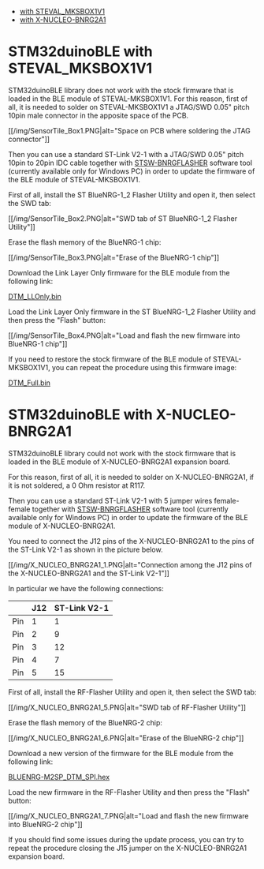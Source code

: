  * [with STEVAL_MKSBOX1V1](#stm32duinoble-with-steval_mksbox1v1)
 * [with X-NUCLEO-BNRG2A1](#stm32duinoble-with-x-nucleo-bnrg2a1)


# STM32duinoBLE with STEVAL_MKSBOX1V1

STM32duinoBLE library does not work with the stock firmware that is loaded in the BLE module of STEVAL-MKSBOX1V1.
For this reason, first of all, it is needed to solder on STEVAL-MKSBOX1V1 a JTAG/SWD 0.05" pitch 10pin male connector in the apposite space of the PCB.

[[/img/SensorTile_Box1.PNG|alt="Space on PCB where soldering the JTAG connector"]]

Then you can use a standard ST-Link V2-1 with a JTAG/SWD 0.05" pitch 10pin to 20pin IDC cable together with [STSW-BNRGFLASHER](https://www.st.com/content/st_com/en/products/embedded-software/wireless-connectivity-software/stsw-bnrgflasher.html) software tool (currently available only for Windows PC) in order to update the firmware of the BLE module of STEVAL-MKSBOX1V1.

First of all, install the ST BlueNRG-1_2 Flasher Utility and open it, then select the SWD tab:

[[/img/SensorTile_Box2.PNG|alt="SWD tab of ST BlueNRG-1_2 Flasher Utility"]]

Erase the flash memory of the BlueNRG-1 chip:

[[/img/SensorTile_Box3.PNG|alt="Erase of the BlueNRG-1 chip"]]

Download the Link Layer Only firmware for the BLE module from the following link:

[DTM_LLOnly.bin](https://github.com/stm32duino/wiki/raw/master/STEVAL-MKSBOX1V1/DTM_LLOnly.bin)

Load the Link Layer Only firmware in the ST BlueNRG-1_2 Flasher Utility and then press the "Flash" button:

[[/img/SensorTile_Box4.PNG|alt="Load and flash the new firmware into BlueNRG-1 chip"]]

If you need to restore the stock firmware of the BLE module of STEVAL-MKSBOX1V1, you can repeat the procedure using this firmware image:

[DTM_Full.bin](https://github.com/stm32duino/wiki/raw/master/STEVAL-MKSBOX1V1/DTM_Full.bin)


# STM32duinoBLE with X-NUCLEO-BNRG2A1

STM32duinoBLE library could not work with the stock firmware that is loaded in the BLE module of X-NUCLEO-BNRG2A1 expansion board.

For this reason, first of all, it is needed to solder on X-NUCLEO-BNRG2A1, if it is not soldered, a 0 Ohm resistor at R117.

Then you can use a standard ST-Link V2-1 with 5 jumper wires female-female together with [STSW-BNRGFLASHER](https://www.st.com/content/st_com/en/products/embedded-software/wireless-connectivity-software/stsw-bnrgflasher.html) software tool (currently available only for Windows PC) in order to update the firmware of the BLE module of X-NUCLEO-BNRG2A1.

You need to connect the J12 pins of the X-NUCLEO-BNRG2A1 to the pins of the ST-Link V2-1 as shown in the picture below.

[[/img/X_NUCLEO_BNRG2A1_1.PNG|alt="Connection among the J12 pins of the X-NUCLEO-BNRG2A1 and the ST-Link V2-1"]]

In particular we have the following connections:

| | J12 | ST-Link V2-1 |
| --- | --- | --- |
| Pin | 1 | 1  |
| Pin | 2 | 9  |
| Pin | 3 | 12 |
| Pin | 4 | 7  |
| Pin | 5 | 15 |

First of all, install the RF-Flasher Utility and open it, then select the SWD tab:

[[/img/X_NUCLEO_BNRG2A1_5.PNG|alt="SWD tab of RF-Flasher Utility"]]

Erase the flash memory of the BlueNRG-2 chip:

[[/img/X_NUCLEO_BNRG2A1_6.PNG|alt="Erase of the BlueNRG-2 chip"]]

Download a new version of the firmware for the BLE module from the following link:

[BLUENRG-M2SP_DTM_SPI.hex](https://github.com/stm32duino/wiki/blob/main/X-NUCLEO-BNRG2A1/BLUENRG-M2SP_DTM_SPI.hex)

Load the new firmware in the RF-Flasher Utility and then press the "Flash" button:

[[/img/X_NUCLEO_BNRG2A1_7.PNG|alt="Load and flash the new firmware into BlueNRG-2 chip"]]

If you should find some issues during the update process, you can try to repeat the procedure closing the J15 jumper on the X-NUCLEO-BNRG2A1 expansion board.

